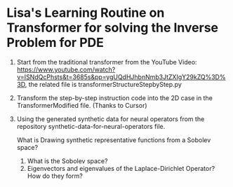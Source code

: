 # Lisa's Learning Routine on Transformer for solving the Inverse Problem for PDE

1. Start from the traditional transformer from the YouTube Video: https://www.youtube.com/watch?v=ISNdQcPhsts&t=3685s&pp=ygUQdHJhbnNmb3JtZXIgY29kZQ%3D%3D, the related file is transformerStructureStepbyStep.py

2. Transform the step-by-step instruction code into the 2D case in the TransformerModified file. (Thanks to Cursor)

3. Using the generated synthetic data for neural operators from the repository synthetic-data-for-neural-operators file.

   What is Drawing synthetic representative functions from a Sobolev space?

     1. What is the Sobolev space?
     2. Eigenvectors and eigenvalues of the Laplace-Dirichlet Operator? How do they form? 
